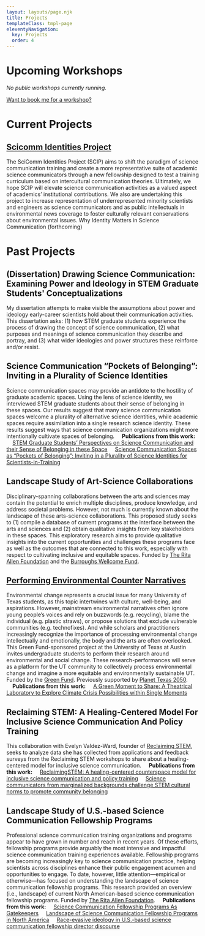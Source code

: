 ```yaml
---
layout: layouts/page.njk
title: Projects
templateClass: tmpl-page
eleventyNavigation:
  key: Projects
  order: 4
---
```


# Upcoming Workshops

*No public workshops currently running.*

[Want to book me for a workshop?](http://stemprov.org/about/teaching/)

# Current Projects

## [Scicomm Identities Project](https://scicommidentities.org/)
The SciComm Identities Project (SCIP) aims to shift the paradigm of science communication training and create a more representative suite of academic science communicators through a new fellowship designed to test a training curriculum based on intercultural communication theories. Ultimately, we hope SCIP will elevate science communication activities as a valued aspect of academics’ institutional contributions. We also are undertaking this project to increase representation of underrepresented minority scientists and engineers as science communicators and as public intellectuals in environmental news coverage to foster culturally relevant conservations about environmental issues.
Why Identity Matters in Science Communication (forthcoming)

# Past Projects

## (Dissertation) Drawing Science Communication: Examining Power and Ideology in STEM Graduate Students' Conceptualizations
My dissertation attempts to make visible the assumptions about power and ideology early-career scientists hold about their communication activities. This dissertation asks: (1) how STEM graduate students experience the process of drawing the concept of science communication, (2) what purposes and meanings of science communication they describe and portray, and (3) what wider ideologies and power structures these reinforce and/or resist.

## Science Communication “Pockets of Belonging”: Inviting in a Plurality of Science Identities
Science communication spaces may provide an antidote to the hostility of graduate academic spaces. Using the lens of science identity, we interviewed STEM graduate students about their sense of belonging in these spaces. Our results suggest that many science communication spaces welcome a plurality of alternative science identities, while academic spaces require assimilation into a single research science identity. These results suggest ways that science communication organizations might more intentionally cultivate spaces of belonging.
&nbsp;&nbsp;&nbsp;&nbsp;**Publications from this work:**
&nbsp;&nbsp;&nbsp;&nbsp;[STEM Graduate Students’ Perspectives on Science Communication and their Sense of Belonging in these Space](https://mediaengagement.org/research/stem-graduate-students-perspectives-on-science-communication/)
&nbsp;&nbsp;&nbsp;&nbsp;[Science Communication Spaces as “Pockets of Belonging”: Inviting in a Plurality of Science Identities for Scientists-in-Training](https://journals.sagepub.com/doi/10.1177/10755470241268587
)

## Landscape Study of Art-Science Collaborations
Disciplinary-spanning collaborations between the arts and sciences may contain the potential to enrich multiple disciplines, produce knowledge, and address societal problems. However, not much is currently known about the landscape of these arts-science collaborations. This proposed study seeks to (1) compile a database of current programs at the interface between the arts and sciences and (2) obtain qualitative insights from key stakeholders in these spaces. This exploratory research aims to provide qualitative insights into the current opportunities and challenges these programs face as well as the outcomes that are connected to this work, especially with respect to cultivating inclusive and equitable spaces. Funded by [The Rita Allen Foundation](https://ritaallen.org/) and the [Burroughs Wellcome Fund](https://www.bwfund.org/).

## [Performing Environmental Counter Narratives](https://sites.utexas.edu/performingenvironmentalcounternarratives/)
Environmental change represents a crucial issue for many University of Texas students, as this topic intertwines with culture, well-being, and aspirations. However, mainstream environmental narratives often ignore young people’s voices and rely on buzzwords (e.g. recycling), blame the individual (e.g. plastic straws), or propose solutions that exclude vulnerable communities (e.g. technofixes). And while scholars and practitioners increasingly recognize the importance of processing environmental change intellectually and emotionally, the body and the arts are often overlooked. This Green Fund-sponsored project at the University of Texas at Austin invites undergraduate students to perform their research around environmental and social change. These research-performances will serve as a platform for the UT community to collectively process environmental change and imagine a more equitable and environmentally sustainable UT. Funded by the [Green Fund](https://sustainability.utexas.edu/getinvolved/greenfund). Previously supported by [Planet Texas 2050](https://bridgingbarriers.utexas.edu/planet-texas-2050).
&nbsp;&nbsp;&nbsp;&nbsp;**Publications from this work:**
&nbsp;&nbsp;&nbsp;&nbsp;[A Green Moment to Share: A Theatrical Laboratory to Explore Climate Crisis Possibilities within Single Moments](https://www.mdpi.com/2076-0752/13/4/120)

## Reclaiming STEM: A Healing-Centered Model For Inclusive Science Communication And Policy Training
This collaboration with Evelyn Valdez-Ward, founder of [Reclaiming STEM](https://reclaimingstem.wardofcode.com/), seeks to analyze data she has collected from applications and feedback surveys from the Reclaiming STEM workshops to share about a healing-centered model for inclusive science communication.
&nbsp;&nbsp;&nbsp;&nbsp;**Publications from this work:**
&nbsp;&nbsp;&nbsp;&nbsp;[ReclaimingSTEM: A healing-centered counterspace model for inclusive science communication and policy training](https://www.frontiersin.org/articles/10.3389/fcomm.2023.1026383/full)
&nbsp;&nbsp;&nbsp;&nbsp;[Science communicators from marginalized backgrounds challenge STEM cultural norms to promote community belonging](https://jcom.sissa.it/article/pubid/JCOM_2304_2024_A01/)

## Landscape Study of U.S.-based Science Communication Fellowship Programs
Professional science communication training organizations and programs appear to have grown in number and reach in recent years. Of these efforts, fellowship programs provide arguably the most intensive and impactful science communication training experiences available. Fellowship programs are becoming increasingly key to science communication practice, helping scientists across disciplines enhance their public engagement acumen and opportunities to engage. To date, however, little attention—empirical or otherwise—has focused on understanding the landscape of science communication fellowship programs. This research provided an overview (i.e., landscape) of current North American-based science communication fellowship programs. Funded by [The Rita Allen Foundation](https://ritaallen.org/).
&nbsp;&nbsp;&nbsp;&nbsp;**Publications from this work:**
&nbsp;&nbsp;&nbsp;&nbsp;[Science Communication Fellowship Programs As Gatekeepers](https://journals.sagepub.com/doi/abs/10.1177/09636625221115958)
&nbsp;&nbsp;&nbsp;&nbsp;[Landscape of Science Communication Fellowship Programs in North America](https://ritaallen.org/app/uploads/2020/06/SciEng-Fellowships-Report.pdf)
&nbsp;&nbsp;&nbsp;&nbsp;[Race-evasive ideology in U.S.-based science communication fellowship director discourse](https://jcom.sissa.it/article/pubid/JCOM_2301_2024_A06/)
